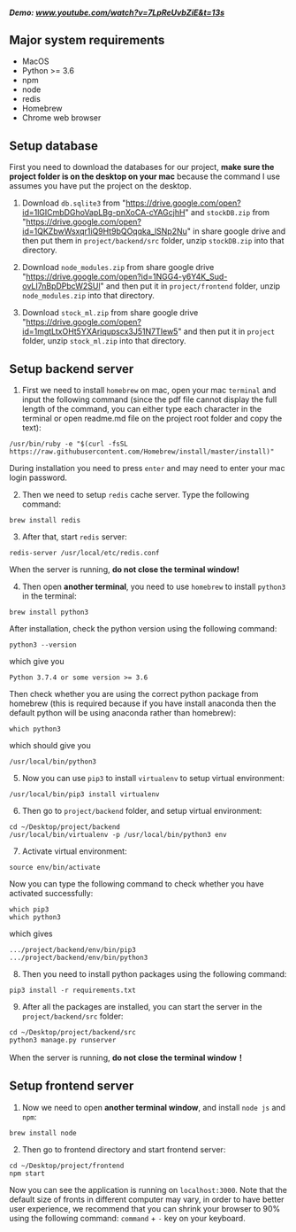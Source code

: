 ##### Demo:  www.youtube.com/watch?v=7LpReUvbZiE&t=13s

## Major system requirements

* MacOS
* Python >= 3.6
* npm
* node
* redis
* Homebrew
* Chrome web browser

## Setup database

First you need to download the databases for our project, **make sure the project folder is on the desktop on your mac** because the command I use assumes  you have put the project on the desktop.

1. Download `db.sqlite3` from "https://drive.google.com/open?id=1lGICmbDGhoVapLBg-pnXoCA-cYAGcjhH" and `stockDB.zip` from "https://drive.google.com/open?id=1QKZbwWsxqr1iQ9Ht9bQOqqka_lSNp2Nu"  in share google drive and then put them in `project/backend/src` folder, unzip `stockDB.zip` into that directory.

2. Download `node_modules.zip` from share google drive "https://drive.google.com/open?id=1NGG4-y6Y4K_Sud-ovLI7nBpDPbcW2SUl" and then put it in `project/frontend` folder, unzip `node_modules.zip` into that directory.
3. Download `stock_ml.zip` from share google drive "https://drive.google.com/open?id=1mgtLtxOHt5YXAriqupscx3J51N7TIew5" and then put it in `project` folder, unzip `stock_ml.zip` into that directory.



## Setup backend server

1. First we need to install `homebrew` on mac, open your mac `terminal` and input the following command (since the pdf file cannot display the full length of the command, you can either type each character in the terminal or open readme.md file on the project root folder and copy the text):

```shell
/usr/bin/ruby -e "$(curl -fsSL https://raw.githubusercontent.com/Homebrew/install/master/install)"
```

During installation you need to press `enter` and may need to enter your mac login password.

2. Then we need to setup `redis` cache server. Type the following command:

```shell
brew install redis
```

3. After that, start `redis` server:

```shell
redis-server /usr/local/etc/redis.conf
```

When the server is running, **do not close the terminal window!**

4. Then open **another terminal**, you need to use `homebrew` to install `python3` in the terminal:

```shell
brew install python3
```

After installation, check the python version using the following command:

```shell
python3 --version
```

which give you

```
Python 3.7.4 or some version >= 3.6
```

Then check whether you are using the correct python package from homebrew (this is required because if you have install anaconda then the default python will be using anaconda rather than homebrew):

```shell
which python3
```

which should give you

```
/usr/local/bin/python3
```


5. Now you can use `pip3` to install `virtualenv` to setup virtual environment:

```shell
/usr/local/bin/pip3 install virtualenv
```

6. Then go to `project/backend` folder, and setup virtual environment:

```shell
cd ~/Desktop/project/backend
/usr/local/bin/virtualenv -p /usr/local/bin/python3 env
```

7. Activate virtual environment:

```shell
source env/bin/activate
```

Now you can type the following command to check whether you have activated successfully:

```shell
which pip3
which python3
```

which gives

```
.../project/backend/env/bin/pip3
.../project/backend/env/bin/python3
```

8. Then you need to install python packages using the following command:

```shell
pip3 install -r requirements.txt
```



9. After all the packages are installed, you can start the server in the `project/backend/src` folder:

```shell
cd ~/Desktop/project/backend/src
python3 manage.py runserver
```

When the server is running, **do not close the terminal window！** 



## Setup frontend server

1. Now we need to open **another terminal window**, and install `node js` and `npm`:

```shell
brew install node
```

2. Then go to frontend directory and start frontend server:

```shell
cd ~/Desktop/project/frontend
npm start
```

Now you can see the application is running on `localhost:3000`. Note that the default size of fronts in different computer may vary, in order to have better user experience, we recommend that you can shrink your browser to 90% using the following command: `command` + `-` key on your keyboard.

